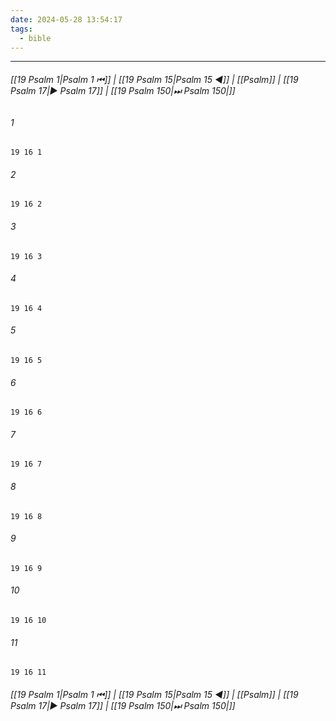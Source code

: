 ```yaml
---
date: 2024-05-28 13:54:17
tags:
  - bible
---
```

___

###### [[19 Psalm 1|Psalm 1 ⏮]] | [[19 Psalm 15|Psalm 15 ◀]] | [[Psalm]] | [[19 Psalm 17|▶ Psalm 17]] | [[19 Psalm 150|⏭ Psalm 150|]]

###### 1
``` verse
19 16 1 
```
###### 2
``` verse
19 16 2 
```
###### 3
``` verse
19 16 3 
```
###### 4
``` verse
19 16 4 
```
###### 5
``` verse
19 16 5 
```
###### 6
``` verse
19 16 6 
```
###### 7
``` verse
19 16 7 
```
###### 8
``` verse
19 16 8 
```
###### 9
``` verse
19 16 9 
```
###### 10
``` verse
19 16 10 
```
###### 11
``` verse
19 16 11 
```

###### [[19 Psalm 1|Psalm 1 ⏮]] | [[19 Psalm 15|Psalm 15 ◀]] | [[Psalm]] | [[19 Psalm 17|▶ Psalm 17]] | [[19 Psalm 150|⏭ Psalm 150|]]

